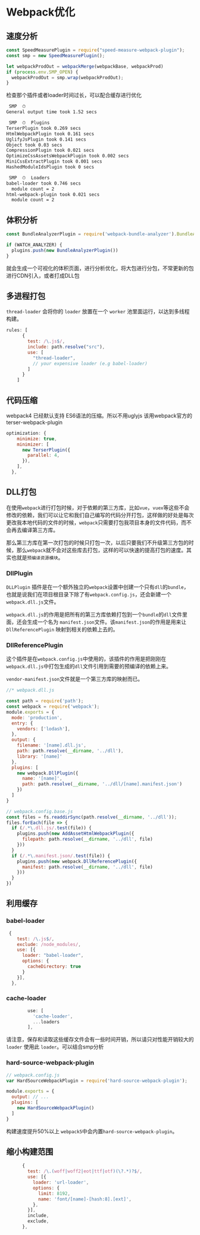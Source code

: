 # Webpack优化

## 速度分析 

```js
const SpeedMeasurePlugin = require("speed-measure-webpack-plugin");
const smp = new SpeedMeasurePlugin();

let webpackProdOut = webpackMerge(webpackBase, webpackProd)
if (process.env.SMP_OPEN) {
  webpackProdOut = smp.wrap(webpackProdOut);
}
```

检查那个插件或者loader时间过长，可以配合缓存进行优化

```cmd
 SMP  ⏱
General output time took 1.52 secs

 SMP  ⏱  Plugins
TerserPlugin took 0.269 secs
HtmlWebpackPlugin took 0.161 secs
UglifyJsPlugin took 0.141 secs
Object took 0.03 secs
CompressionPlugin took 0.021 secs
OptimizeCssAssetsWebpackPlugin took 0.002 secs
MiniCssExtractPlugin took 0.001 secs
HashedModuleIdsPlugin took 0 secs

 SMP  ⏱  Loaders
babel-loader took 0.746 secs
  module count = 2
html-webpack-plugin took 0.021 secs
  module count = 2
```

## 体积分析

```js
const BundleAnalyzerPlugin = require('webpack-bundle-analyzer').BundleAnalyzerPlugin

if (WATCH_ANALYZER) {
  plugins.push(new BundleAnalyzerPlugin())
}
```

就会生成一个可视化的体积页面，进行分析优化，将大包进行分包，不常更新的包进行CDN引入，或者打成DLL包

## 多进程打包

`thread-loader` 会将你的 `loader` 放置在一个 `worker` 池里面运行，以达到多线程构建。

```js
rules: [
      {
        test: /\.js$/,
        include: path.resolve("src"),
        use: [
          "thread-loader",
          // your expensive loader (e.g babel-loader)
        ]
      }
    ]
```

## 代码压缩

webpack4 已经默认支持 ES6语法的压缩。所以不用uglyjs 该用webpack官方的 terser-webpack-plugin

```js
optimization: {
    minimize: true,
    minimizer: [
      new TerserPlugin({
        parallel: 4,
      }),
    ],
  },
```

## DLL打包

在使用`webpack`进行打包时候，对于依赖的第三方库，比如`vue`，`vuex`等这些不会修改的依赖，我们可以让它和我们自己编写的代码分开打包，这样做的好处是每次更改我本地代码的文件的时候，`webpack`只需要打包我项目本身的文件代码，而不会再去编译第三方库。

那么第三方库在第一次打包的时候只打包一次，以后只要我们不升级第三方包的时候，那么`webpack`就不会对这些库去打包，这样的可以快速的提高打包的速度。其实也就是`预编译资源模块`。

### DllPlugin

`DLLPlugin` 插件是在一个额外独立的`webpack`设置中创建一个只有`dll`的`bundle`，也就是说我们在项目根目录下除了有`webpack.config.js`，还会新建一个`webpack.dll.js`文件。

`webpack.dll.js`的作用是把所有的第三方库依赖打包到一个`bundle`的`dll`文件里面，还会生成一个名为 `manifest.json`文件。该`manifest.json`的作用是用来让 `DllReferencePlugin` 映射到相关的依赖上去的。

### DllReferencePlugin

这个插件是在`webpack.config.js`中使用的，该插件的作用是把刚刚在`webpack.dll.js`中打包生成的`dll`文件引用到需要的预编译的依赖上来。

`vendor-manifest.json`文件就是一个第三方库的映射而已。

```js
//* webpack.dll.js

const path = require('path');
const webpack = require('webpack');
module.exports = {
  mode: 'production',
  entry: {
    vendors: ['lodash'],
  },
  output: {
    filename: '[name].dll.js',
    path: path.resolve(__dirname, '../dll'),
    library: '[name]'
  },
  plugins: [
    new webpack.DllPlugin({
      name: '[name]',
      path: path.resolve(__dirname, '../dll/[name].manifest.json')
    })
  ]
}
```



```js
// webpack.config.base.js
const files = fs.readdirSync(path.resolve(__dirname, '../dll'));
files.forEach(file => {
  if (/.*\.dll.js/.test(file)) {
    plugins.push(new AddAssetHtmlWebpackPlugin({
      filepath: path.resolve(__dirname, '../dll', file)
    }))
  }
  if (/.*\.manifest.json/.test(file)) {
    plugins.push(new webpack.DllReferencePlugin({
      manifest: path.resolve(__dirname, '../dll', file)
    }))
  }
})
```

## 利用缓存

### babel-loader

```js
 {
    test: /\.js$/,
    exclude: /node_modules/,
    use: [{
      loader: "babel-loader",
      options: {
        cacheDirectory: true
      }
    }],
  },
```

### cache-loader

```js
        use: [
          'cache-loader',
          ...loaders
        ],
```

请注意，保存和读取这些缓存文件会有一些时间开销，所以请只对性能开销较大的 `loader` 使用此 `loader`。可以结合smp分析

### hard-source-webpack-plugin

```js
// webpack.config.js
var HardSourceWebpackPlugin = require('hard-source-webpack-plugin');

module.exports = {
  output: // ...
  plugins: [
    new HardSourceWebpackPlugin()
  ]
}
```

构建速度提升50%以上 `webpack5`中会内置`hard-source-webpack-plugin`。

## 缩小构建范围

```js
      {
        test: /\.(woff|woff2|eot|ttf|otf)(\?.*)?$/,
        use: [{
          loader: 'url-loader',
          options: {
            limit: 8192,
            name: 'font/[name]-[hash:8].[ext]',
          },
        }],
        include,
        exclude,
      },
```

